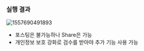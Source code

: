 ### 실행 결과



![1557690491893](C:\Users\one\AppData\Roaming\Typora\typora-user-images\1557690491893.png)

* 포스팅은 불가능하나 Share은 가능 
* 개인정보 보호 강화로 검수를 받아야 추가 기능 사용 가능 
